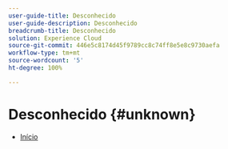 ```yaml
---
user-guide-title: Desconhecido
user-guide-description: Desconhecido
breadcrumb-title: Desconhecido
solution: Experience Cloud
source-git-commit: 446e5c8174d45f9789cc8c74ff8e5e8c9730aefa
workflow-type: tm+mt
source-wordcount: '5'
ht-degree: 100%

---
```


# Desconhecido {#unknown}

* [Início](home.md)
